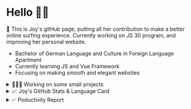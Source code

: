 # Hello 👋🏻

🤡 This is Joy's gitHub page, putting all her contribution to make a better online surfing experience. Currently working on JS 30 program, and improving her personal website.

- Bachelor of German Language and Culture in Foreign Language Apartment
- Currently learning JS and Vue Framework
- Focusing on making smooth and elegant websites


<details>
<summary>👩🏻‍💻 Working on some small projects</summary>

<br>

[![ReadMe Card](https://github-readme-stats.vercel.app/api/pin/?username=Joy-port&repo=todolist&theme=ayu-mirage)](https://github.com/Joy-port/todolist)

[![ReadMe Card](https://github-readme-stats.vercel.app/api/pin/?username=Joy-port&repo=week6-exhibinection&theme=ayu-mirage)](https://github.com/Joy-port/week6-exhibinection)

[![ReadMe Card](https://github-readme-stats.vercel.app/api/pin/?username=Joy-port&repo=week8-doyoga&theme=ayu-mirage)](https://github.com/Joy-port/week8-doyoga)

</details>

<details>
<summary>📈  Joy's GitHub Stats & Language Card</summary>
</br>

<p align="left"> <img src="https://github-readme-stats.vercel.app/api/top-langs/?username=Joy-port&layout=compact&langs_count=4&theme=ayu-mirage" alt="Top Languages Card" />

</br>

<p align="left"> <img src="https://github-readme-stats.vercel.app/api?username=Joy-port&count_private=true&show_icons=true&theme=ayu-mirage" alt="GitHub Stats" />

</details>


<details>
<summary>✅ Poductivity Report</summary>

</br>

<!-- TODO-IST:START -->
🏆  1,340 Karma Points           
🌸  Completed 0 tasks today           
✅  Completed 35 tasks so far           
⏳  Longest streak is 3 days
<!-- TODO-IST:END -->


<!--START_SECTION:waka-->
```text
JavaScript   12 hrs 17 mins  ████████████▒░░░░░░░░░░░░   49.03 % 
SCSS         6 hrs 50 mins   ██████▓░░░░░░░░░░░░░░░░░░   27.27 % 
HTML         4 hrs 9 mins    ████░░░░░░░░░░░░░░░░░░░░░   16.54 % 
EJS          1 hr 13 mins    █▒░░░░░░░░░░░░░░░░░░░░░░░   04.91 % 
Markdown     28 mins         ▒░░░░░░░░░░░░░░░░░░░░░░░░   01.90 % 
```
<!--END_SECTION:waka-->


</details>
